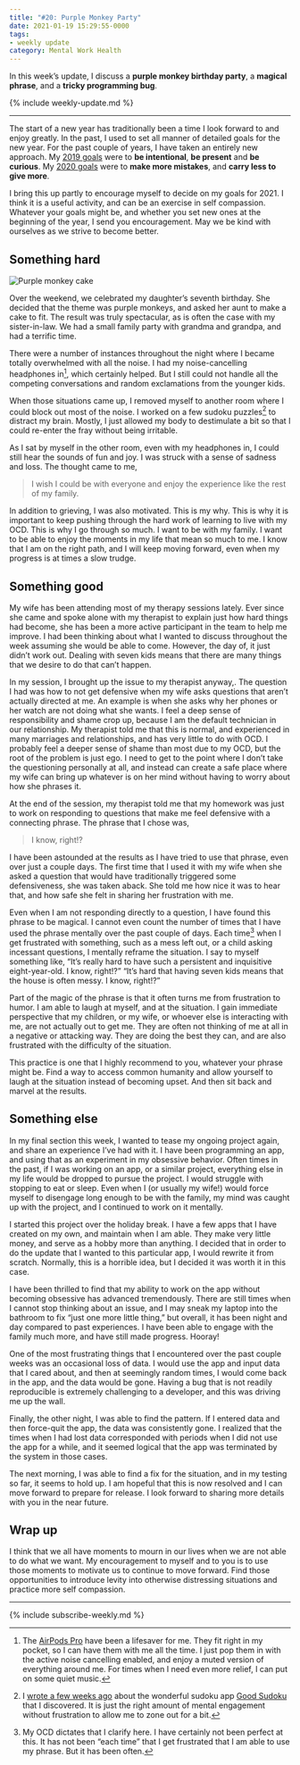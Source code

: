 ```yaml
---
title: "#20: Purple Monkey Party"
date: 2021-01-19 15:29:55-0000
tags:
- weekly update
category: Mental Work Health
---
```


In this week’s update, I discuss a **purple monkey birthday party**, a **magical phrase**, and a **tricky programming bug**.

{% include weekly-update.md %}

***

The start of a new year has traditionally been a time I look forward to and enjoy greatly. In the past, I used to set all manner of detailed goals for the new year. For the past couple of years, I have taken an entirely new approach. My [2019 goals](https://www.bennorris.blog/2019/01/01/my-goals.html) were to **be intentional**, **be present** and **be curious**. My [2020 goals](https://www.bennorris.blog/2020/01/01/my-goals.html) were to **make more mistakes**, and **carry less to give more**.

I bring this up partly to encourage myself to decide on my goals for 2021. I think it is a useful activity, and can be an exercise in self compassion. Whatever your goals might be, and whether you set new ones at the beginning of the year, I send you encouragement. May we be kind with ourselves as we strive to become better.


## Something hard

![Purple monkey cake](https://www.mentalworkhealth.org/uploads/2021/e0065aadec.jpg)

Over the weekend, we celebrated my daughter’s seventh birthday. She decided that the theme was purple monkeys, and asked her aunt to make a cake to fit. The result was truly spectacular, as is often the case with my sister-in-law. We had a small family party with grandma and grandpa, and had a terrific time.

There were a number of instances throughout the night where I became totally overwhelmed with all the noise. I had my noise-cancelling headphones in[^1], which certainly helped. But I still could not handle all the competing conversations and random exclamations from the younger kids.

When those situations came up, I removed myself to another room where I could block out most of the noise. I worked on a few sudoku puzzles[^2] to distract my brain. Mostly, I just allowed my body to destimulate a bit so that I could re-enter the fray without being irritable.

As I sat by myself in the other room, even with my headphones in, I could still hear the sounds of fun and joy. I was struck with a sense of sadness and loss. The thought came to me,

> I wish I could be with everyone and enjoy the experience like the rest of my family.

In addition to grieving, I was also motivated. This is my why. This is why it is important to keep pushing through the hard work of learning to live with my OCD. This is why I go through so much. I want to be with my family. I want to be able to enjoy the moments in my life that mean so much to me. I know that I am on the right path, and I will keep moving forward, even when my progress is at times a slow trudge.


## Something good

My wife has been attending most of my therapy sessions lately. Ever since she came and spoke alone with my therapist to explain just how hard things had become, she has been a more active participant in the team to help me improve. I had been thinking about what I wanted to discuss throughout the week assuming she would be able to come. However, the day of, it just didn’t work out. Dealing with seven kids means that there are many things that we desire to do that can’t happen.

In my session, I brought up the issue to my therapist anyway,. The question I had was how to not get defensive when my wife asks questions that aren’t actually directed at me. An example is when she asks why her phones or her watch are not doing what she wants. I feel a deep sense of responsibility and shame crop up, because I am the default technician in our relationship. My therapist told me that this is normal, and experienced in many marriages and relationships, and has very little to do with OCD. I probably feel a deeper sense of shame than most due to my OCD, but the root of the problem is just ego. I need to get to the point where I don’t take the questioning personally at all, and instead can create a safe place where my wife can bring up whatever is on her mind without having to worry about how she phrases it.

At the end of the session, my therapist told me that my homework was just to work on responding to questions that make me feel defensive with a connecting phrase. The phrase that I chose was,

> I know, right!?

I have been astounded at the results as I have tried to use that phrase, even over just a couple days. The first time that I used it with my wife when she asked a question that would have traditionally triggered some defensiveness, she was taken aback. She told me how nice it was to hear that, and how safe she felt in sharing her frustration with me.

Even when I am not responding directly to a question, I have found this phrase to be magical. I cannot even count the number of times that I have used the phrase mentally over the past couple of days. Each time[^3] when I get frustrated with something, such as a mess left out, or a child asking incessant questions, I mentally reframe the situation. I say to myself something like, “It’s really hard to have such a persistent and inquisitive eight-year-old. <Pause> I know, right!?” “It’s hard that having seven kids means that the house is often messy. <Pause> I know, right!?”

Part of the magic of the phrase is that it often turns me from frustration to humor. I am able to laugh at myself, and at the situation. I gain immediate perspective that my children, or my wife, or whoever else is interacting with me, are not actually out to get me. They are often not thinking of me at all in a negative or attacking way. They are doing the best they can, and are also frustrated with the difficulty of the situation.

This practice is one that I highly recommend to you, whatever your phrase might be. Find a way to access common humanity and allow yourself to laugh at the situation instead of becoming upset. And then sit back and marvel at the results.


## Something else

In my final section this week, I wanted to tease my ongoing project again, and share an experience I’ve had with it. I have been programming an app, and using that as an experiment in my obsessive behavior.  Often times in the past, if I was working on an app, or a similar project, everything else in my life would be dropped to pursue the project. I would struggle with stopping to eat or sleep. Even when I (or usually my wife!) would force myself to disengage long enough to be with the family, my mind was caught up with the project, and I continued to work on it mentally.

I started this project over the holiday break. I have a few apps that I have created on my own, and maintain when I am able. They make very little money, and serve as a hobby more than anything. I decided that in order to do the update that I wanted to this particular app, I would rewrite it from scratch. Normally, this is a horrible idea, but I decided it was worth it in this case.

I have been thrilled to find that my ability to work on the app without becoming obsessive has advanced tremendously. There are still times when I cannot stop thinking about an issue, and I may sneak my laptop into the bathroom to fix “just one more little thing,” but overall, it has been night and day compared to past experiences. I have been able to engage with the family much more, and have still made progress. Hooray!

One of the most frustrating things that I encountered over the past couple weeks was an occasional loss of data. I would use the app and input data that I cared about, and then at seemingly random times, I would come back in the app, and the data would be gone. Having a bug that is not readily reproducible is extremely challenging to a developer, and this was driving me up the wall.

Finally, the other night, I was able to find the pattern. If I entered data and then force-quit the app, the data was consistently gone. I realized that the times when I had lost data corresponded with periods when I did not use the app for a while, and it seemed logical that the app was terminated by the system in those cases.

The next morning, I was able to find a fix for the situation, and in my testing so far, it seems to hold up. I am hopeful that this is now resolved and I can move forward to prepare for release. I look forward to sharing more details with you in the near future.


## Wrap up

I think that we all have moments to mourn in our lives when we are not able to do what we want. My encouragement to myself and to you is to use those moments to motivate us to continue to move forward. Find those opportunities to introduce levity into otherwise distressing situations and practice more self compassion.

***
{% include subscribe-weekly.md %}

[^1]: The [AirPods Pro](https://en.wikipedia.org/wiki/AirPods_Pro) have been a lifesaver for me. They fit right in my pocket, so I can have them with me all the time. I just pop them in with the active noise cancelling enabled, and enjoy a muted version of everything around me. For times when I need even more relief, I can put on some quiet music.

[^2]: I [wrote a few weeks ago](https://www.mentalworkhealth.org/2020/12/14/distress-tolerance-sudoku.html) about the wonderful sudoku app [Good Sudoku](https://www.playgoodsudoku.com/) that I discovered. It is just the right amount of mental engagement without frustration to allow me to zone out for a bit.

[^3]: My OCD dictates that I clarify here. I have certainly not been perfect at this. It has not been “each time” that I get frustrated that I am able to use my phrase. But it has been often.
